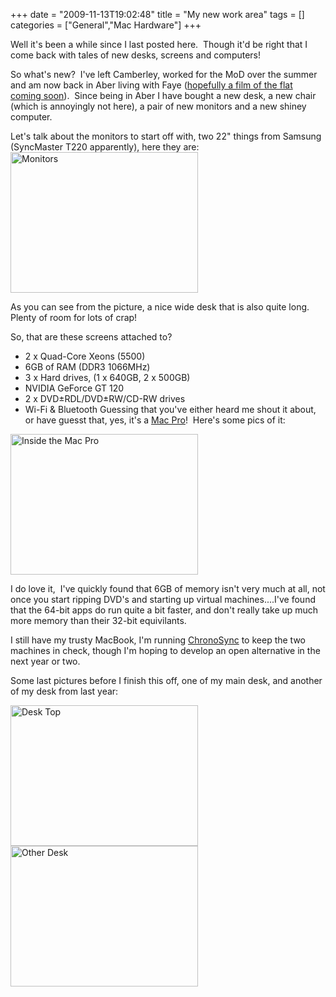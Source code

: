 +++
date = "2009-11-13T19:02:48"
title = "My new work area"
tags = []
categories = ["General","Mac Hardware"]
+++

Well it's been a while since I last posted here.  Though it'd be right that I come back with tales of new desks, screens and computers!

So what's new?  I've left Camberley, worked for the MoD over the summer and am now back in Aber living with Faye ([hopefully a film of the flat coming soon][1]).  Since being in Aber I have bought a new desk, a new chair (which is annoyingly not here), a pair of new monitors and a new shiney computer.

Let's talk about the monitors to start off with, two 22" things from Samsung (SyncMaster T220 apparently), here they are:[<img src="http://hashbang0.com/wp-content/uploads/2010/07/monitors-300x225.jpg" width="300" height="225" class="aligncenter size-medium wp-image-1089" title="Monitors" />][2]

As you can see from the picture, a nice wide desk that is also quite long.  Plenty of room for lots of crap!

So, that are these screens attached to?

* 2 x Quad-Core Xeons (5500)
* 6GB of RAM (DDR3 1066MHz)
* 3 x Hard drives, (1 x 640GB, 2 x 500GB)
* NVIDIA GeForce GT 120
* 2 x DVD±RDL/DVD±RW/CD-RW drives
* Wi-Fi &amp; Bluetooth
Guessing that you've either heard me shout it about, or have guesst that, yes, it's a [Mac Pro][3]!  Here's some pics of it:


[<img src="http://hashbang0.com/wp-content/uploads/2010/07/pro_inside-300x225.jpg" width="300" height="225" class="aligncenter size-medium wp-image-1092" title="Inside the Mac Pro" />][4]


I do love it,  I've quickly found that 6GB of memory isn't very much at all, not once you start ripping DVD's and starting up virtual machines....I've found that the 64-bit apps do run quite a bit faster, and don't really take up much more memory than their 32-bit equivilants.

I still have my trusty MacBook, I'm running [ChronoSync][5] to keep the two machines in check, though I'm hoping to develop an open alternative in the next year or two.

Some last pictures before I finish this off, one of my main desk, and another of my desk from last year:

[<img src="http://hashbang0.com/wp-content/uploads/2010/07/desk_wide-300x225.jpg" width="300" height="225" class="aligncenter size-medium wp-image-1086" title="Desk Top" />][6][
][7][<img src="http://hashbang0.com/wp-content/uploads/2010/07/other_desk-300x225.jpg" width="300" height="225" class="aligncenter size-medium wp-image-1090" title="Other Desk" />][8]


  [1]: http://www.blog.hashbang0.com/2009/11/13/our-flat-in-aberystwyth/
  [2]: http://hashbang0.com/wp-content/uploads/2010/07/monitors.jpg
  [3]: http://www.apple.com/uk/macpro
  [4]: http://hashbang0.com/wp-content/uploads/2010/07/pro_inside.jpg
  [5]: http://www.econtechnologies.com/pages/cs/chrono_overview.html
  [6]: http://hashbang0.com/wp-content/uploads/2010/07/desk_wide.jpg
  [7]: http://www.blog.hashbang0.com/wp-content/uploads/2009/10/desk_top.JPG
  [8]: http://hashbang0.com/wp-content/uploads/2010/07/other_desk.jpg
